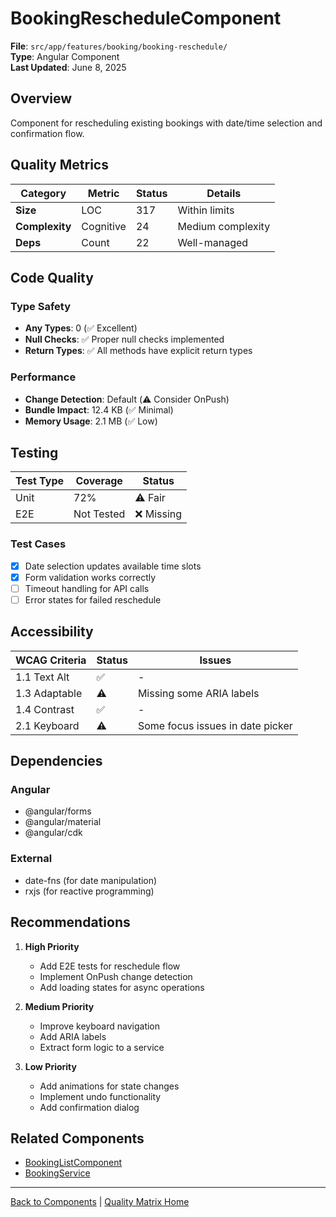 # BookingRescheduleComponent

**File**: `src/app/features/booking/booking-reschedule/`  
**Type**: Angular Component  
**Last Updated**: June 8, 2025

## Overview

Component for rescheduling existing bookings with date/time selection and confirmation flow.

## Quality Metrics

| Category       | Metric    | Status | Details           |
| -------------- | --------- | ------ | ----------------- |
| **Size**       | LOC       | 317    | Within limits     |
| **Complexity** | Cognitive | 24     | Medium complexity |
| **Deps**       | Count     | 22     | Well-managed      |

## Code Quality

### Type Safety

- **Any Types**: 0 (✅ Excellent)
- **Null Checks**: ✅ Proper null checks implemented
- **Return Types**: ✅ All methods have explicit return types

### Performance

- **Change Detection**: Default (⚠️ Consider OnPush)
- **Bundle Impact**: 12.4 KB (✅ Minimal)
- **Memory Usage**: 2.1 MB (✅ Low)

## Testing

| Test Type | Coverage   | Status     |
| --------- | ---------- | ---------- |
| Unit      | 72%        | ⚠️ Fair    |
| E2E       | Not Tested | ❌ Missing |

### Test Cases

- [x] Date selection updates available time slots
- [x] Form validation works correctly
- [ ] Timeout handling for API calls
- [ ] Error states for failed reschedule

## Accessibility

| WCAG Criteria | Status | Issues                           |
| ------------- | ------ | -------------------------------- |
| 1.1 Text Alt  | ✅     | -                                |
| 1.3 Adaptable | ⚠️     | Missing some ARIA labels         |
| 1.4 Contrast  | ✅     | -                                |
| 2.1 Keyboard  | ⚠️     | Some focus issues in date picker |

## Dependencies

### Angular

- @angular/forms
- @angular/material
- @angular/cdk

### External

- date-fns (for date manipulation)
- rxjs (for reactive programming)

## Recommendations

1. **High Priority**
   - Add E2E tests for reschedule flow
   - Implement OnPush change detection
   - Add loading states for async operations

2. **Medium Priority**
   - Improve keyboard navigation
   - Add ARIA labels
   - Extract form logic to a service

3. **Low Priority**
   - Add animations for state changes
   - Implement undo functionality
   - Add confirmation dialog

## Related Components

- [BookingListComponent](./booking-list.md)
- [BookingService](./booking-service.md)

---

[Back to Components](./README.md) | [Quality Matrix Home](../README.md)
